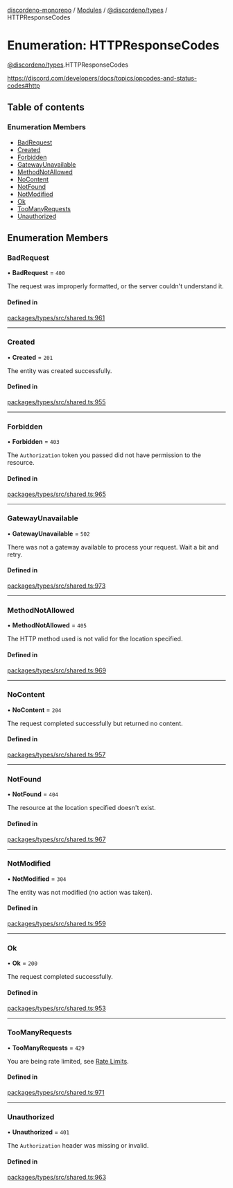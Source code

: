 [discordeno-monorepo](../README.md) / [Modules](../modules.md) / [@discordeno/types](../modules/discordeno_types.md) / HTTPResponseCodes

# Enumeration: HTTPResponseCodes

[@discordeno/types](../modules/discordeno_types.md).HTTPResponseCodes

https://discord.com/developers/docs/topics/opcodes-and-status-codes#http

## Table of contents

### Enumeration Members

- [BadRequest](discordeno_types.HTTPResponseCodes.md#badrequest)
- [Created](discordeno_types.HTTPResponseCodes.md#created)
- [Forbidden](discordeno_types.HTTPResponseCodes.md#forbidden)
- [GatewayUnavailable](discordeno_types.HTTPResponseCodes.md#gatewayunavailable)
- [MethodNotAllowed](discordeno_types.HTTPResponseCodes.md#methodnotallowed)
- [NoContent](discordeno_types.HTTPResponseCodes.md#nocontent)
- [NotFound](discordeno_types.HTTPResponseCodes.md#notfound)
- [NotModified](discordeno_types.HTTPResponseCodes.md#notmodified)
- [Ok](discordeno_types.HTTPResponseCodes.md#ok)
- [TooManyRequests](discordeno_types.HTTPResponseCodes.md#toomanyrequests)
- [Unauthorized](discordeno_types.HTTPResponseCodes.md#unauthorized)

## Enumeration Members

### BadRequest

• **BadRequest** = `400`

The request was improperly formatted, or the server couldn't understand it.

#### Defined in

[packages/types/src/shared.ts:961](https://github.com/deepsarda/discordeno/blob/c6dc30bb/packages/types/src/shared.ts#L961)

---

### Created

• **Created** = `201`

The entity was created successfully.

#### Defined in

[packages/types/src/shared.ts:955](https://github.com/deepsarda/discordeno/blob/c6dc30bb/packages/types/src/shared.ts#L955)

---

### Forbidden

• **Forbidden** = `403`

The `Authorization` token you passed did not have permission to the resource.

#### Defined in

[packages/types/src/shared.ts:965](https://github.com/deepsarda/discordeno/blob/c6dc30bb/packages/types/src/shared.ts#L965)

---

### GatewayUnavailable

• **GatewayUnavailable** = `502`

There was not a gateway available to process your request. Wait a bit and retry.

#### Defined in

[packages/types/src/shared.ts:973](https://github.com/deepsarda/discordeno/blob/c6dc30bb/packages/types/src/shared.ts#L973)

---

### MethodNotAllowed

• **MethodNotAllowed** = `405`

The HTTP method used is not valid for the location specified.

#### Defined in

[packages/types/src/shared.ts:969](https://github.com/deepsarda/discordeno/blob/c6dc30bb/packages/types/src/shared.ts#L969)

---

### NoContent

• **NoContent** = `204`

The request completed successfully but returned no content.

#### Defined in

[packages/types/src/shared.ts:957](https://github.com/deepsarda/discordeno/blob/c6dc30bb/packages/types/src/shared.ts#L957)

---

### NotFound

• **NotFound** = `404`

The resource at the location specified doesn't exist.

#### Defined in

[packages/types/src/shared.ts:967](https://github.com/deepsarda/discordeno/blob/c6dc30bb/packages/types/src/shared.ts#L967)

---

### NotModified

• **NotModified** = `304`

The entity was not modified (no action was taken).

#### Defined in

[packages/types/src/shared.ts:959](https://github.com/deepsarda/discordeno/blob/c6dc30bb/packages/types/src/shared.ts#L959)

---

### Ok

• **Ok** = `200`

The request completed successfully.

#### Defined in

[packages/types/src/shared.ts:953](https://github.com/deepsarda/discordeno/blob/c6dc30bb/packages/types/src/shared.ts#L953)

---

### TooManyRequests

• **TooManyRequests** = `429`

You are being rate limited, see [Rate Limits](https://discord.com/developers/docs/topics/rate-limits).

#### Defined in

[packages/types/src/shared.ts:971](https://github.com/deepsarda/discordeno/blob/c6dc30bb/packages/types/src/shared.ts#L971)

---

### Unauthorized

• **Unauthorized** = `401`

The `Authorization` header was missing or invalid.

#### Defined in

[packages/types/src/shared.ts:963](https://github.com/deepsarda/discordeno/blob/c6dc30bb/packages/types/src/shared.ts#L963)

